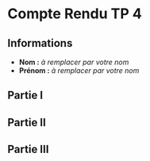 # Compte Rendu TP 4

## Informations
- **Nom :** *à remplacer par votre nom*
- **Prénom :** *à remplacer par votre nom*

## Partie I

## Partie II

## Partie III
